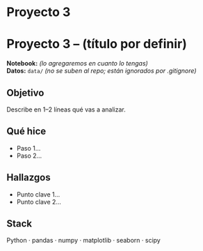 # Proyecto 3
# Proyecto 3 – (título por definir)

**Notebook:** *(lo agregaremos en cuanto lo tengas)*  
**Datos:** `data/` *(no se suben al repo; están ignorados por .gitignore)*

## Objetivo
Describe en 1–2 líneas qué vas a analizar.

## Qué hice
- Paso 1…
- Paso 2…

## Hallazgos
- Punto clave 1…
- Punto clave 2…

## Stack
Python · pandas · numpy · matplotlib · seaborn · scipy
